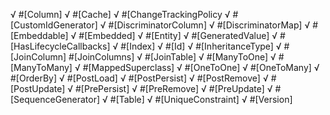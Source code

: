 √ #[Column]
√ #[Cache]
√ #[ChangeTrackingPolicy
√ #[CustomIdGenerator]
√ #[DiscriminatorColumn]
√ #[DiscriminatorMap]
√ #[Embeddable]
√ #[Embedded]
√ #[Entity]
√ #[GeneratedValue]
√ #[HasLifecycleCallbacks]
√ #[Index]
√ #[Id]
√ #[InheritanceType]
√ #[JoinColumn]
#[JoinColumns]
√ #[JoinTable]
√ #[ManyToOne]
√ #[ManyToMany]
√ #[MappedSuperclass]
√ #[OneToOne]
√ #[OneToMany]
√ #[OrderBy]
√ #[PostLoad]
√ #[PostPersist]
√ #[PostRemove]
√ #[PostUpdate]
√ #[PrePersist]
√ #[PreRemove]
√ #[PreUpdate]
√ #[SequenceGenerator]
√ #[Table]
√ #[UniqueConstraint]
√ #[Version]